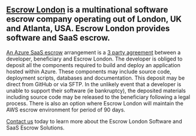 ## [Escrow London](https://escrowlondon.com) is a multinational software escrow company operating out of London, UK and Atlanta, USA. Escrow London provides software and SaaS escrow. 

[An Azure SaaS escrow](https://www.escrowlondon.com/microsoft-azure-escrow-services-for-business-continuity/) arrangement is a [3 party agreement](https://www.escrowlondon.com/download-software-escrow-agreement-templates/) between a developer, beneficiary and Escrow London. The developer is obliged to deposit all the components required to build and deploy an application hosted within Azure. These components may include source code, deployment scripts, databases and documentation. This deposit may be direct from GitHub or via SFTP. In the unlikely event that a developer is unable to support their software (ie bankruptcy), the deposited materials including source code may be released to the beneficiary following a legal process. There is also an option where Escrow London will maintain the AWS escrow environment for period of 90 days.  

[Contact us](https://www.escrowlondon.com/contact-us/) today to learn more about the Escrow London Software and SaaS Escrow Solutions. 

